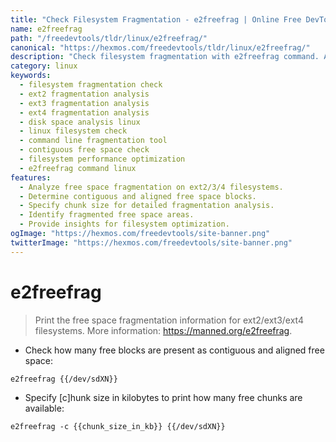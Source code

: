 ```yaml
---
title: "Check Filesystem Fragmentation - e2freefrag | Online Free DevTools by Hexmos"
name: e2freefrag
path: "/freedevtools/tldr/linux/e2freefrag/"
canonical: "https://hexmos.com/freedevtools/tldr/linux/e2freefrag/"
description: "Check filesystem fragmentation with e2freefrag command. Analyze disk space and optimize filesystem performance. Free online tool, no registration required."
category: linux
keywords:
  - filesystem fragmentation check
  - ext2 fragmentation analysis
  - ext3 fragmentation analysis
  - ext4 fragmentation analysis
  - disk space analysis linux
  - linux filesystem check
  - command line fragmentation tool
  - contiguous free space check
  - filesystem performance optimization
  - e2freefrag command linux
features:
  - Analyze free space fragmentation on ext2/3/4 filesystems.
  - Determine contiguous and aligned free space blocks.
  - Specify chunk size for detailed fragmentation analysis.
  - Identify fragmented free space areas.
  - Provide insights for filesystem optimization.
ogImage: "https://hexmos.com/freedevtools/site-banner.png"
twitterImage: "https://hexmos.com/freedevtools/site-banner.png"
---
```


# e2freefrag

> Print the free space fragmentation information for ext2/ext3/ext4 filesystems.
> More information: <https://manned.org/e2freefrag>.

- Check how many free blocks are present as contiguous and aligned free space:

`e2freefrag {{/dev/sdXN}}`

- Specify [c]hunk size in kilobytes to print how many free chunks are available:

`e2freefrag -c {{chunk_size_in_kb}} {{/dev/sdXN}}`

